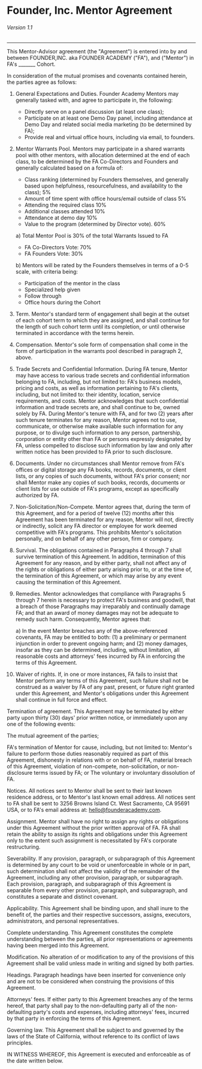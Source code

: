 # Founder, Inc. Mentor Agreement
###### Version 1.1
---

This Mentor-Advisor agreement (the "Agreement") is entered into by and between FOUNDER,INC. aka FOUNDER ACADEMY ("FA"), and ("Mentor") in FA's _______ Cohort.  

In consideration of the mutual promises and covenants contained herein, the parties agree as follows:

1. General Expectations and Duties. Founder Academy Mentors may generally tasked with, and agree to participate in, the following:

   * Directly serve on a panel discussion (at least one class);
   * Participate on at least one Demo Day panel, including attendance at Demo Day and related social media marketing (to be determined by FA);
   * Provide real and virtual office hours, including via email, to founders.


2. Mentor Warrants Pool. Mentors may participate in a shared warrants pool with other mentors, with allocation determined at the end of each class, to be determined by the FA Co-Directors and Founders and generally calculated based on a formula of:

    * Class ranking (determined by Founders themselves, and generally based upon helpfulness, resourcefulness, and availability to the class); 5%
    * Amount of time spent with office hours/email outside of class 5%
    * Attending the required class 10%
    * Additional classes attended 10%
    * Attendance at demo day 10%
    * Value to the program (determined by Director vote). 60%

   a) Total Mentor Pool is 30% of the total Warrants Issued to FA
   * FA Co-Directors Vote: 70%
   * FA Founders Vote: 30%

   b) Mentors will be rated by the Founders themselves in terms of a 0-5 scale, with criteria being: 	

   * Participation of the mentor in the class
   * Specialized  help given
   * Follow through
   * Office hours during the Cohort

3. Term. Mentor's standard term of engagement shall begin at the outset of each cohort term to which they are assigned, and shall continue for the length of such cohort term until its completion, or until otherwise terminated in accordance with the terms herein.

4. Compensation. Mentor's sole form of compensation shall come in the form of participation in the warrants pool described in paragraph 2, above.

5. Trade Secrets and Confidential Information. During FA tenure, Mentor may have access to various trade secrets and confidential information belonging to FA, including, but not limited to: FA's business models, pricing and costs, as well as information pertaining to FA's clients, including, but not limited to: their identity, location, service requirements, and costs. Mentor acknowledges that such confidential information and trade secrets are, and shall continue to be, owned solely by FA. During Mentor's tenure with FA, and for two (2) years after such tenure terminates for any reason, Mentor agrees not to use, communicate, or otherwise make available such information for any purpose, or to divulge such information to any person, partnership, corporation or entity other than FA or persons expressly designated by FA, unless compelled to disclose such information by law and only after written notice has been provided to FA prior to such disclosure.

6. Documents. Under no circumstances shall Mentor remove from FA's offices or digital storage any FA books, records, documents, or client lists, or any copies of such documents, without FA's prior consent; nor shall Mentor make any copies of such books, records, documents or client lists for use outside of FA's programs, except as specifically authorized by FA.

7. Non-Solicitation/Non-Compete. Mentor agrees that, during the term of this Agreement, and for a period of twelve (12) months after this Agreement has been terminated for any reason, Mentor will not, directly or indirectly, solicit any FA director or employee for work deemed competitive with FA's programs. This prohibits Mentor's solicitation personally, and on behalf of any other person, firm or company.

8. Survival. The obligations contained in Paragraphs 4 through 7 shall survive termination of this Agreement. In addition, termination of this Agreement for any reason, and by either party, shall not affect any of the rights or obligations of either party arising prior to, or at the time of, the termination of this Agreement, or which may arise by any event causing the termination of this Agreement.

9. Remedies. Mentor acknowledges that compliance with Paragraphs 5 through 7 herein is necessary to protect FA's business and goodwill, that a breach of those Paragraphs may irreparably and continually damage FA; and that an award of money damages may not be adequate to remedy such harm. Consequently, Mentor agrees that:

   a) In the event Mentor breaches any of the above-referenced covenants, FA may be entitled to both: (1) a preliminary or permanent injunction in order to prevent ongoing harm; and (2) money damages, insofar as they can be determined, including, without limitation, all reasonable costs and attorneys' fees incurred by FA in enforcing the terms of this Agreement.

10. Waiver of rights. If, in one or more instances, FA fails to insist that Mentor perform any terms of this Agreement, such failure shall not be construed as a waiver by FA of any past, present, or future right granted under this Agreement, and Mentor's obligations under this Agreement shall continue in full force and effect.

Termination of agreement. This Agreement may be terminated by either party upon thirty (30) days' prior written notice, or immediately upon any one of the following events:

The mutual agreement of the parties;

FA's termination of Mentor for cause, including, but not limited to: Mentor's failure to perform those duties reasonably required as part of this Agreement, dishonesty in relations with or on behalf of FA, material breach of this Agreement, violation of non-compete, non-solicitation, or non-disclosure terms issued by FA; or The voluntary or involuntary dissolution of FA.

Notices. All notices sent to Mentor shall be sent to their last known residence address, or to Mentor's last known email address. All notices sent to FA shall be sent to 3256 Browns Island Ct. West Sacramento, CA 95691 USA, or to FA's email address at: hello@founderacademy.com.

Assignment. Mentor shall have no right to assign any rights or obligations under this Agreement without the prior written approval of FA. FA shall retain the ability to assign its rights and obligations under this Agreement only to the extent such assignment is necessitated by FA's corporate restructuring.

Severability. If any provision, paragraph, or subparagraph of this Agreement is determined by any court to be void or unenforceable in whole or in part, such determination shall not affect the validity of the remainder of the Agreement, including any other provision, paragraph, or subparagraph. Each provision, paragraph, and subparagraph of this Agreement is separable from every other provision, paragraph, and subparagraph, and constitutes a separate and distinct covenant.

Applicability. This Agreement shall be binding upon, and shall inure to the benefit of, the parties and their respective successors, assigns, executors, administrators, and personal representatives.

Complete understanding. This Agreement constitutes the complete understanding between the parties, all prior representations or agreements having been merged into this Agreement.

Modification. No alteration of or modification to any of the provisions of this Agreement shall be valid unless made in writing and signed by both parties.

Headings. Paragraph headings have been inserted for convenience only and are not to be considered when construing the provisions of this Agreement.

Attorneys' fees. If either party to this Agreement breaches any of the terms hereof, that party shall pay to the non-defaulting party all of the non-defaulting party's costs and expenses, including attorneys' fees, incurred by that party in enforcing the terms of this Agreement.

Governing law. This Agreement shall be subject to and governed by the laws of the State of California, without reference to its conflict of laws principles.

IN WITNESS WHEREOF, this Agreement is executed and enforceable as of the date written below.

